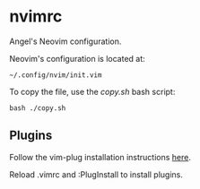 # nvimrc

Angel's Neovim configuration.

Neovim's configuration is located at:

```
~/.config/nvim/init.vim
```

To copy the file, use the _copy.sh_ bash script:

```
bash ./copy.sh
```

## Plugins

Follow the vim-plug installation instructions [here](https://github.com/junegunn/vim-plug).

Reload .vimrc and :PlugInstall to install plugins.

